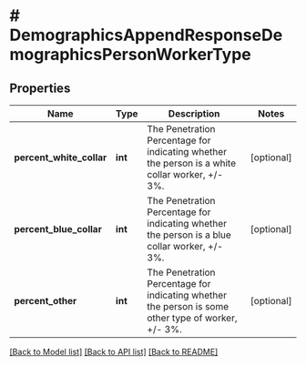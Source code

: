 # # DemographicsAppendResponseDemographicsPersonWorkerType

## Properties

Name | Type | Description | Notes
------------ | ------------- | ------------- | -------------
**percent_white_collar** | **int** | The Penetration Percentage for indicating whether the person is a white collar worker, +/- 3%. | [optional]
**percent_blue_collar** | **int** | The Penetration Percentage for indicating whether the person is a blue collar worker, +/- 3%. | [optional]
**percent_other** | **int** | The Penetration Percentage for indicating whether the person is some other type of worker, +/- 3%. | [optional]

[[Back to Model list]](../../README.md#models) [[Back to API list]](../../README.md#endpoints) [[Back to README]](../../README.md)
